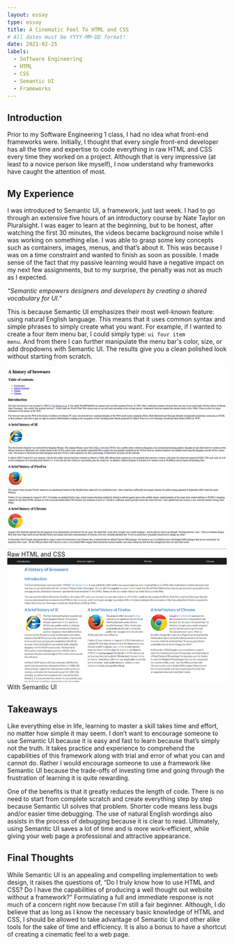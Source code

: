 ```yaml
---
layout: essay
type: essay
title: A Cinematic Feel To HTML and CSS
# All dates must be YYYY-MM-DD format!
date: 2021-02-25
labels:
  - Software Engineering
  - HTML
  - CSS
  - Semantic UI
  - Frameworks
---
```


## Introduction

Prior to my Software Engineering 1 class, I had no idea what front-end frameworks were. Initially, I thought that every single front-end developer has all the time and expertise
to code everything in raw HTML and CSS every time they worked on a project. Although that is very impressive (at least to a novice person like myself), I now understand why
frameworks have caught the attention of most.

## My Experience

I was introduced to Semantic UI, a framework, just last week. I had to go through an extensive five hours of an introductory course by Nate Taylor on Pluralsight. I was eager to
learn at the beginning, but to be honest, after watching the first 30 minutes, the videos became background noise while I was working on something else. I was able to grasp some
key concepts such as containers, images, menus, and that’s about it. This was because I was on a time constraint and wanted to finish as soon as possible. I made sense of the
fact that my passive learning would have a negative impact on my next few assignments, but to my surprise, the penalty was not as much as I expected.

*“Semantic empowers designers and developers by creating a shared vocabulary for UI.”*

This is because Semantic UI emphasizes their most well-known feature: using natural English language. This means that it uses common syntax and simple phrases to simply create
what you want. For example, if I wanted to create a four item menu bar, I could simply type: <code class="language-plaintext highlighter-rouge">ui four item menu</code>. And from
there I can further manipulate the menu bar's color, size, or add dropdowns with Semantic UI. The results give you a clean polished look without starting from scratch.

<div class="ui two column grid container">
  <div class="column">
    <div class="ui segment"><img class="ui floated image" src="../images/browserhistory1.png" alt="rawbrowserhistory">
    Raw HTML and CSS</div>
  </div>
  </div>
  <div class="column">
    <div class="ui segment"><img class="ui floated image" src="../images/uibrowserhistory.png" alt="browserhistorywithSemantic">
    With Semantic UI</div>
  </div>

## Takeaways

Like everything else in life, learning to master a skill takes time and effort, no matter how simple it may seem. I don’t want to encourage someone to use Semantic UI because it
is easy and fast to learn because that’s simply not the truth. It takes practice and experience to comprehend the capabilities of this framework along with trial and error of
what you can and cannot do. Rather I would encourage someone to use a framework like Semantic UI because the trade-offs of investing time and going through the frustration of
learning it is quite rewarding.

One of the benefits is that it greatly reduces the length of code. There is no need to start from complete scratch and create everything step by step because Semantic UI solves
that problem. Shorter code means less bugs and/or easier time debugging. The use of natural English wordings also assists in the process of debugging because it is clear to
read. Ultimately, using Semantic UI saves a lot of time and is more work-efficient, while giving your web page a professional and attractive appearance.

## Final Thoughts

While Semantic UI is an appealing and compelling implementation to web design, it raises the questions of, “Do I truly know how to use HTML and CSS? Do I have the
capabilities of producing a well thought out website without a framework?” Formulating a full and immediate response is not much of a concern right now because I'm still a fair
beginner. Although, I do believe that as long as I know the necessary basic knowledge of HTML and CSS, I should be allowed to take advantage of Semantic UI and other alike tools
for the sake of time and efficiency. It is also a bonus to have a shortcut of creating a cinematic feel to a web page.

